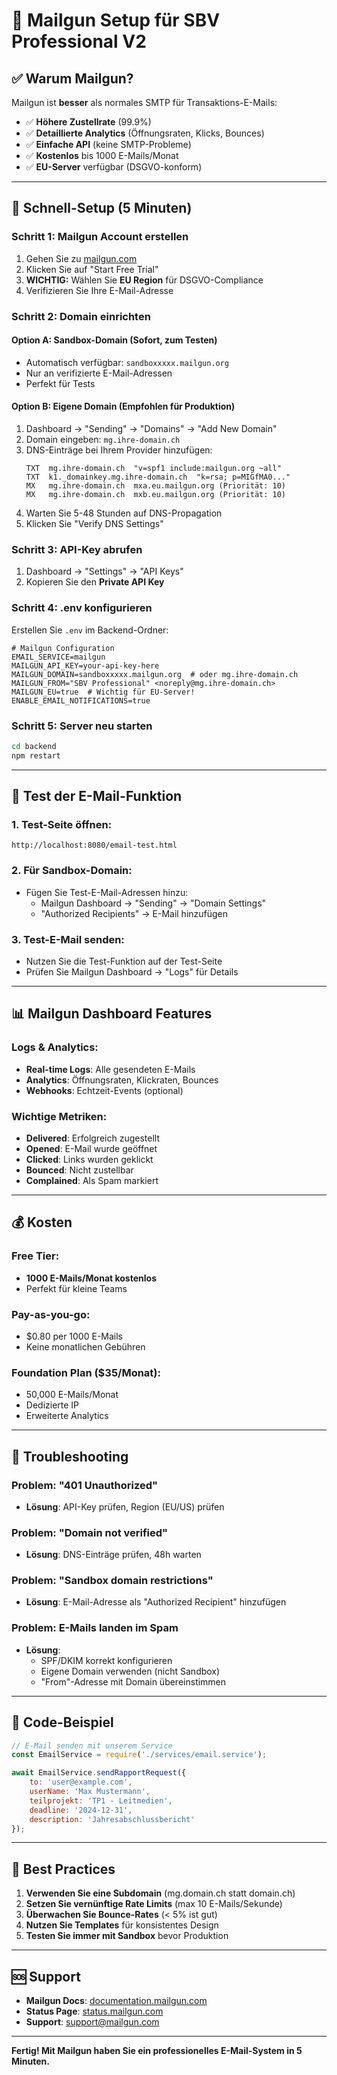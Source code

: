# 📧 Mailgun Setup für SBV Professional V2

## ✅ Warum Mailgun?

Mailgun ist **besser** als normales SMTP für Transaktions-E-Mails:
- ✅ **Höhere Zustellrate** (99.9%)
- ✅ **Detaillierte Analytics** (Öffnungsraten, Klicks, Bounces)
- ✅ **Einfache API** (keine SMTP-Probleme)
- ✅ **Kostenlos** bis 1000 E-Mails/Monat
- ✅ **EU-Server** verfügbar (DSGVO-konform)

---

## 🚀 Schnell-Setup (5 Minuten)

### Schritt 1: Mailgun Account erstellen
1. Gehen Sie zu [mailgun.com](https://www.mailgun.com)
2. Klicken Sie auf "Start Free Trial"
3. **WICHTIG:** Wählen Sie **EU Region** für DSGVO-Compliance
4. Verifizieren Sie Ihre E-Mail-Adresse

### Schritt 2: Domain einrichten

#### Option A: **Sandbox-Domain** (Sofort, zum Testen)
- Automatisch verfügbar: `sandboxxxxx.mailgun.org`
- Nur an verifizierte E-Mail-Adressen
- Perfekt für Tests

#### Option B: **Eigene Domain** (Empfohlen für Produktion)
1. Dashboard → "Sending" → "Domains" → "Add New Domain"
2. Domain eingeben: `mg.ihre-domain.ch`
3. DNS-Einträge bei Ihrem Provider hinzufügen:
   ```
   TXT  mg.ihre-domain.ch  "v=spf1 include:mailgun.org ~all"
   TXT  k1._domainkey.mg.ihre-domain.ch  "k=rsa; p=MIGfMA0..."
   MX   mg.ihre-domain.ch  mxa.eu.mailgun.org (Priorität: 10)
   MX   mg.ihre-domain.ch  mxb.eu.mailgun.org (Priorität: 10)
   ```
4. Warten Sie 5-48 Stunden auf DNS-Propagation
5. Klicken Sie "Verify DNS Settings"

### Schritt 3: API-Key abrufen
1. Dashboard → "Settings" → "API Keys"
2. Kopieren Sie den **Private API Key**

### Schritt 4: .env konfigurieren

Erstellen Sie `.env` im Backend-Ordner:

```env
# Mailgun Configuration
EMAIL_SERVICE=mailgun
MAILGUN_API_KEY=your-api-key-here
MAILGUN_DOMAIN=sandboxxxxx.mailgun.org  # oder mg.ihre-domain.ch
MAILGUN_FROM="SBV Professional" <noreply@mg.ihre-domain.ch>
MAILGUN_EU=true  # Wichtig für EU-Server!
ENABLE_EMAIL_NOTIFICATIONS=true
```

### Schritt 5: Server neu starten
```bash
cd backend
npm restart
```

---

## 🧪 Test der E-Mail-Funktion

### 1. Test-Seite öffnen:
```
http://localhost:8080/email-test.html
```

### 2. Für Sandbox-Domain:
- Fügen Sie Test-E-Mail-Adressen hinzu:
  - Mailgun Dashboard → "Sending" → "Domain Settings"
  - "Authorized Recipients" → E-Mail hinzufügen

### 3. Test-E-Mail senden:
- Nutzen Sie die Test-Funktion auf der Test-Seite
- Prüfen Sie Mailgun Dashboard → "Logs" für Details

---

## 📊 Mailgun Dashboard Features

### Logs & Analytics:
- **Real-time Logs**: Alle gesendeten E-Mails
- **Analytics**: Öffnungsraten, Klickraten, Bounces
- **Webhooks**: Echtzeit-Events (optional)

### Wichtige Metriken:
- **Delivered**: Erfolgreich zugestellt
- **Opened**: E-Mail wurde geöffnet
- **Clicked**: Links wurden geklickt
- **Bounced**: Nicht zustellbar
- **Complained**: Als Spam markiert

---

## 💰 Kosten

### Free Tier:
- **1000 E-Mails/Monat kostenlos**
- Perfekt für kleine Teams

### Pay-as-you-go:
- $0.80 per 1000 E-Mails
- Keine monatlichen Gebühren

### Foundation Plan ($35/Monat):
- 50,000 E-Mails/Monat
- Dedizierte IP
- Erweiterte Analytics

---

## 🔧 Troubleshooting

### Problem: "401 Unauthorized"
- **Lösung**: API-Key prüfen, Region (EU/US) prüfen

### Problem: "Domain not verified"
- **Lösung**: DNS-Einträge prüfen, 48h warten

### Problem: "Sandbox domain restrictions"
- **Lösung**: E-Mail-Adresse als "Authorized Recipient" hinzufügen

### Problem: E-Mails landen im Spam
- **Lösung**: 
  - SPF/DKIM korrekt konfigurieren
  - Eigene Domain verwenden (nicht Sandbox)
  - "From"-Adresse mit Domain übereinstimmen

---

## 📝 Code-Beispiel

```javascript
// E-Mail senden mit unserem Service
const EmailService = require('./services/email.service');

await EmailService.sendRapportRequest({
    to: 'user@example.com',
    userName: 'Max Mustermann',
    teilprojekt: 'TP1 - Leitmedien',
    deadline: '2024-12-31',
    description: 'Jahresabschlussbericht'
});
```

---

## 🎯 Best Practices

1. **Verwenden Sie eine Subdomain** (mg.domain.ch statt domain.ch)
2. **Setzen Sie vernünftige Rate Limits** (max 10 E-Mails/Sekunde)
3. **Überwachen Sie Bounce-Rates** (< 5% ist gut)
4. **Nutzen Sie Templates** für konsistentes Design
5. **Testen Sie immer mit Sandbox** bevor Produktion

---

## 🆘 Support

- **Mailgun Docs**: [documentation.mailgun.com](https://documentation.mailgun.com)
- **Status Page**: [status.mailgun.com](https://status.mailgun.com)
- **Support**: support@mailgun.com

---

**Fertig! Mit Mailgun haben Sie ein professionelles E-Mail-System in 5 Minuten.**